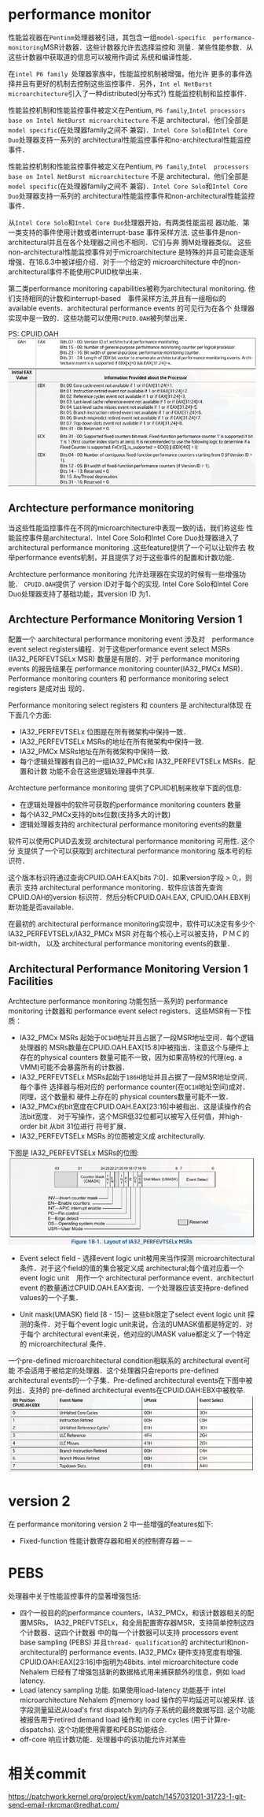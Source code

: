 # performance monitor
性能监视器在`Pentinm`处理器被引进，其包含一组`model-specific 
performance-monitoring`MSR计数器．这些计数器允许去选择监控和
测量．某些性能参数．从这些计数器中获取道的信息可以被用作调试
系统和编译性能．

在`intel P6 family `处理器家族中，性能监控机制被增强，他允许
更多的事件选择并且有更好的机制去控制这些监控事件．另外，`Int
el NetBurst microarchitecture`引入了一种distributed(分布式?)
性能监控机制和监控事件．

性能监控机制和性能监控事件被定义在Pentium, `P6 family`,`Intel
processors base on Intel NetBurst microarchitecture` 不是
architectural．他们全部是`model specific`(在处理器family之间不
兼容)．`Intel Core Solo`和`Intel Core Duo`处理器支持一系列的
architectural性能监控事件和no-architectural性能监控事件．


性能监控机制和性能监控事件被定义在Pentium, `P6 family`,`Intel 
processors base on Intel NetBurst microarchitecture` 不是
architectural．他们全部是`model specific`(在处理器family之间不
兼容)．`Intel Core Solo`和`Intel Core Duo`处理器支持一系列的
architectural性能监控事件和non-architectural性能监控事件．

从`Intel Core Solo`和`Intel Core Duo`处理器开始，有两类性能监视
器功能．第一类支持的事件使用计数或者interrupt-base 事件采样方法.
这些事件是non-architectural并且在各个处理器之间也不相同．它们与奔
腾M处理器类似。 这些non-architectural性能监控事件对于microarchitecture
是特殊的并且可能会逐渐增强．在18.6.3中被详细介绍．对于一个给定的
microarchitecture 中的non-architectural事件不能使用CPUID枚举出来．

第二类performance monitoring capabilities被称为architectural monitoring.
他们支持相同的计数和interrupt-based　事件采样方法,并且有一组相似的
available events．architectural performance events 的可见行为在各个
处理器实现中是一致的．这些功能可以使用`CPUID.OAH`被列举出来．

PS: CPUID.OAH
![CPUID.OAH_EAX](pic/CPUID.OAH_EAX.png)
![CPUID_OAH_EBCDX](pic/CPUID_OAH_EBCDX.png)

##  Archtecture performance monitoring
当这些性能监控事件在不同的microarchitecture中表现一致的话，我们称这些
性能监控事件是architectural．Intel Core Solo和Intel Core Duo处理器进入了
architectural performance monitoring .这些feature提供了一个可以让软件去
枚举performance events机制，并且提供了对于这些事件的配置和计数功能．

Archtecture performance monitoring 允许处理器在实现的时候有一些增强功能．
`CPUID.OAH`提供了 version ID对于每个的实现. Intel Core Solo和Intel Core 
Duo处理器支持了基础功能，其version ID 为1．

## Archtecture Performance Monitoring Version 1
配置一个 aarchitectural performance monitoring event 涉及对　performance 
event select registers编程．对于这些performance event select MSRs
(IA32_PERFEVTSELx MSR) 数量是有限的．对于 performance monitoring events
的报告结果在 performance monitoring counter(IA32_PMCx MSR)．Performance 
monitoring counters 和 performance monitoring select registers 是成对出
现的．

Performance monitoring select registers 和 counters 是 architectural体现
在下面几个方面:
* IA32_PERFEVTSELx 位图是在所有微架构中保持一致．
* IA32_PERFEVTSELx MSRs的地址在所有微架构中保持一致.
* IA32_PMCx MSRs地址在所有微架构中保持一致.
* 每个逻辑处理器有自己的一组IA32_PMCx和 IA32_PERFEVTSELx MSRs．配置和计数
  功能不会在这些逻辑处理器中共享.

Archtecture performance monitoring 提供了CPUID机制来枚举下面的信息:
* 在逻辑处理器中的软件可获取的performance monitoring counters 数量
* 每个IA32_PMCx支持的bits位数(支持多大的计数)
* 逻辑处理器支持的 architectural performance monitoring events的数量

软件可以使用CPUID去发现 architectural performance monitoring 可用性. 这个分
支提供了一个可以获取到 architectural performance monitoring 版本号的标识符．

这个版本标识符通过查询CPUID.OAH:EAX[bits 7:0]．如果version字段 > 0,，则表示
支持 architectural performance monitoring．软件应该首先查询CPUID.OAH的version
标识符．然后分析CPUID.OAH.EAX, CPUID.OAH.EBX判断功能是否available．

在最初的 architectural performance monitoring实现中，软件可以决定有多少个
IA32_PERFEVTSELx/IA32_PMCx MSR 对在每个核心上可以被支持，ＰＭＣ的bit-width，
以及 architectural performance monitoring events的数量．

## Architectural Performance Monitoring Version 1 Facilities
Archtecture performance monitoring 功能包括一系列的 performance monitoring
计数器和 performance event select registers．这些MSR有一下性质：
* IA32_PMCx MSRs 起始于`OC1H`地址并且占据了一段MSR地址空间．每个逻辑处理器的
MSRs数量在CPUID.OAH.EAX[15:8]中被指出．注意这个与硬件上存在的physical counters
数量可能不一致，因为如果高特权的代理(eg. a VMM)可能不会暴露所有的计数器．
* IA32_PERFEVTSELx MSRs起始于`186H`地址并且占据了一段MSR地址空间．每个事件
选择器与相对应的 performance counter(在`OC1H`地址空间)成对．同理，这个数量和
硬件上存在的 physical counters数量可能不一致．
* IA32_PMCx的bit宽度在CPUID.OAH.EAX[23:16]中被指出．这是读操作的合法bit宽度．
对于写操作，这个MSR低32位都可以被写入任何值，并high-order bit 从bit 31位进行
符号扩展．
* IA32_PERFEVTSELx MSRs 的位图被定义成 architecturally.

下图是 IA32_PERFEVTSELx MSRs的位图:
![IA32_PERFEVTSELx_bit_layout](pic/IA32_PERFEVTSELx_bit_layout.png)
* Event select field - 选择event logic unit被用来当作探测 microarchitectural
条件．对于这个field的值的集合被定义成 architectural;每个值对应着一个event 
logic unit　用作一个 architectural performance event．architecturl event
的数量通过CPUID.OAH.EAX查询．一个处理器应该支持pre-defined values的一个子集．

* Unit mask(UMASK) field [8 - 15]－ 这些bit限定了select event logic unit
探测的条件．对于每个event logic unit来说，合法的UMASK值都是特定的．对于每个
architectural event来说，他对应的UMASK value都定义了一个特定的 microarchitectural 
条件．

一个pre-defined microarchitectural condition相联系的 architectural event可能
不会适用于被给定的处理器．这个处理器只会reports pre-defined　architectural 
events的一个子集．Pre-defined architectural events在下图中被列出．支持的 
pre-defined architectural events在CPUID.OAH:EBX中被枚举.
![Umask_event_select](pic/Umask_event_select.png)

# version 2
在 performance monitoring version 2 中一些增强的features如下:
* Fixed-function 性能计数寄存器和相关的控制寄存器－－

# PEBS
处理器中关于性能监控事件的显著增强包括:
* 四个一般目的的performance counters，IA32_PMCx，和该计数器相关的配置MSRs，
IA32_PREFVTSELx，和全局配置寄存器MSR，支持简单控制这四个计数器．这四个计数器
中的每一个计数器可以支持 processors event base sampling (PEBS) 并且`thread-
qualification`的 architecturl和non-architectural的 performance events. IA32_PMCx
硬件支持宽度有增强. CPUID.OAH:EAX[23:16]中指明为48bits. intel microarchitecture 
code Nehalem 已经有了增强包括新的数据格式用来捕获额外的信息，例如 load latency.
* Load latency sampling 功能. 如果使用load-latency 功能基于 intel microarchitecture
Nehalem 的memory load 操作的平均延迟可以被采样. 该字段测量延迟从load's first dispatch
到内存子系统的最终数据写回. 这个功能被报告用于retired demand load 操作和 in core cycles
(用于计算re-dispatchs). 这个功能使用需要和PEBS功能结合.
* off-core 响应计数功能．处理器中的该功能允许对某些


# 相关commit
https://patchwork.kernel.org/project/kvm/patch/1457031201-31723-1-git-send-email-rkrcmar@redhat.com/
